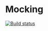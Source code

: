 # Mocking

[![Build status](https://ci.appveyor.com/api/projects/status/fsbhisihmvxwyqt3/branch/master?svg=true)](https://ci.appveyor.com/project/VMoiseev/mocking/branch/master)
